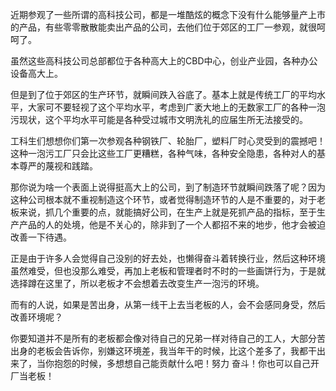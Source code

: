 <p>近期参观了一些所谓的高科技公司，都是一堆酷炫的概念下没有什么能够量产上市的产品，有些零零散散能卖出产品的公司，去他们位于郊区的工厂一参观，就很呵呵了。</p><p>虽然这些高科技公司总部都位于各种高大上的CBD中心，创业产业园，各种办公设备高大上。</p><p>但是到了位于郊区的生产环节，就瞬间跌入谷底了。基本上就是传统工厂的平均水平，大家可不要轻视了这个平均水平，考虑到广袤大地上的无数家工厂的各种一泡污现状，这个平均水平可能是各种受过城市文明洗礼的应届生所无法接受的。</p><p>工科生们想想你们第一次参观各种钢铁厂、轮胎厂，塑料厂时心灵受到的震撼吧！这种一泡污工厂只会比这些工厂更糟糕，各种气味，各种安全隐患，各种对人的基本尊严的蔑视和践踏。</p><p>那你说为啥一个表面上说得挺高大上的公司，到了制造环节就瞬间跌落了呢？因为这种公司根本就不重视制造这个环节，或者觉得制造环节的人是不重要的，对于老板来说，抓几个重要的点，就能搞好公司，在生产上就是死抓产品的指标，至于生产产品的人的处境，他是不关心的，除非到了一个人都招不来的地步，他才会被迫改善一下待遇。</p><p>正是由于许多人会觉得自己没别的好去处，也懒得奋斗着转换行业，然后这种环境虽然难受，但也没那么难受，再加上老板和管理者时不时的一些画饼行为，于是就选择蹲在这里了，所以老板才不会想着去改变生产一泡污的环境。</p><p>而有的人说，如果是苦出身，从第一线干上去当老板的人，会不会感同身受，然后改善环境呢？</p><p>你要知道并不是所有的老板都会像对待自己的兄弟一样对待自己的工人，大部分苦出身的老板会告诉你，别嫌这环境差，我当年干的时候，比这个差多了，我都干出来了，当你抱怨的时候，多想想自己能贡献什么吧！努力 奋斗！你也可以自己开厂当老板！</p>